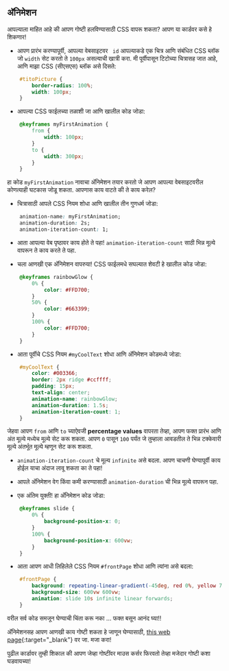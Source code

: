 ## अ‍ॅनिमेशन

आपल्याला माहित आहे की आपण गोष्टी हलविण्यासाठी CSS वापरू शकता? आपण या कार्डवर कसे हे शिकणार!

+ आपण प्रारंभ करण्यापूर्वी, आपल्या वेबसाइटवर ` id` आपल्याकडे एक चित्र आणि संबंधित CSS ब्लॉक जो `width` सेट करतो ते `100px` असल्याची खात्री करा. मी पूर्वीपासून टिटोच्या चित्रासह जात आहे, आणि माझा CSS (सीएसएस) ब्लॉक असे दिसते:

```css
    #titoPicture {
        border-radius: 100%;
        width: 100px;
    }
```

+ आपल्या CSS फाईलच्या तळाशी जा आणि खालील कोड जोडा:

```css
    @keyframes myFirstAnimation {
        from {
            width: 100px;
        }
        to {
            width: 300px;
        }
    }
```

हा कोड `myFirstAnimation` नावाचा अ‍ॅनिमेशन तयार करतो जे आपण आपल्या वेबसाइटवरील कोणत्याही घटकास जोडू शकता. आपणास काय वाटते की ते काय करेल?

+ चित्रासाठी आपले CSS नियम शोधा आणि खालील तीन गुणधर्म जोडा:

```css
    animation-name: myFirstAnimation;
    animation-duration: 2s;
    animation-iteration-count: 1;
```

+ आता आपल्या वेब पृष्ठावर काय होते ते पहा! `animation-iteration-count` साठी भिन्न मूल्ये वापरून ते काय करते ते पहा.

+ चला आणखी एक अ‍ॅनिमेशन वापरुया! CSS फाईलमधे सघल्यात शेवटी हे खालील कोड जोडा:

```css
    @keyframes rainbowGlow {
        0% {
            color: #FFD700;
        }
        50% {
            color: #663399;
        }
        100% {
            color: #FFD700;
        }
    }
```

+ आता पूर्वीचे CSS नियम `#myCoolText` शोधा आणि अ‍ॅनिमेशन कोडमध्ये जोडा:

```css
    #myCoolText {        
        color: #003366;
        border: 2px ridge #ccffff;
        padding: 15px;
        text-align: center;
        animation-name: rainbowGlow;
        animation-duration: 1.5s;
        animation-iteration-count: 1;
    }
```

जेहवा आपण `from` आणि `to` च्याऐवजी **percentage values** वापरता तेव्हा, आपण फक्त प्रारंभ आणि अंत मूल्ये मध्येच मूल्ये सेट करू शकता. आपण `0` पासून `100` पर्यंत जे तुम्हाला आवडतील ते भिन्न टक्केवारी मूल्ये अंतर्भूत मूल्ये म्हणून सेट करू शकता.

+ `animation-iteration-count` चे मूल्य `infinite` असे बदला. आपण चाचणी घेण्यापूर्वी काय होईल याचा अंदाज लावू शकता का ते पहा!

+ आपले अ‍ॅनिमेशन वेग किंवा कमी करण्यासाठी `animation-duration` ची भिन्न मूल्ये वापरून पहा.

+ एक अंतिम युक्ती! हा अ‍ॅनिमेशन कोड जोडा:

```css
    @keyframes slide {
        0% {
            background-position-x: 0;
        }
        100% {
            background-position-x: 600vw;
        }
    }
```

+ आता आपण आधी लिहिलेले CSS नियम `#frontPage` शोधा आणि त्यांना असे बदला:

```css
    #frontPage {
        background: repeating-linear-gradient(-45deg, red 0%, yellow 7.14%, lime 14.28%, cyan 21.42%, cyan 28.56%, blue 35.7%, magenta 42.84%, red 50%);
        background-size: 600vw 600vw;
        animation: slide 10s infinite linear forwards;
    }
```

वरील सर्व कोड समजून घेण्याची चिंता करू नका ... फक्त बसून आनंद घ्या!!

अ‍ॅनिमेशनसह आपण आणखी काय गोष्टी शकता हे जाणून घेण्यासाठी, [this web page](http://dojo.soy/html2-css-animation){:target="_blank"} वर जा. मजा करा!

पुढील कार्डावर तुम्ही शिकाल की आपण जेव्हा गोष्टींवर माउस कर्सर फिरवतो तेव्हा मजेदार गोष्टी कशा घडवायच्या!